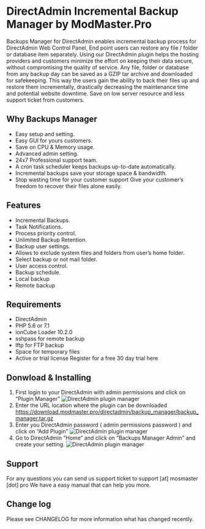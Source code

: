 # DirectAdmin Incremental Backup Manager by ModMaster.Pro
Backups Manager for DirectAdmin enables incremental backup process for DirectAdmin Web Control Panel, End point users can restore any file / folder or database item separately.
Using our DirectAdmin plugin helps the hosting providers and customers minimize the effort on keeping their data secure, without compromising the quality of service. Any file, folder or database from any backup day can be saved as a GZIP tar archive and downloaded for safekeeping.
This way the users gain the ability to back their files up and restore them incrementally, drastically decreasing the maintenance time and potential website downtime.
Save on low server resource and less support ticket from customers.

## Why Backups Manager
  * Easy setup and setting.
  * Easy GUI for yours customers.
  * Save on CPU & Memory usage.
  * Advanced admin setting.
  * 24x7 Professional support team.
  * A cron task scheduler keeps backups up-to-date automatically.
  * Incremental backups save your storage space & bandwidth.
  * Stop wasting time for your customer support Give your customer’s freedom to recover their files alone easily.

## Features
  * Incremental Backups.
  * Task Notifications.
  * Process priority control.
  * Unlimited Backup Retention.
  * Backup user settings.
  * Allows to exclude system files and folders from user’s home folder.
  * Select backup or not mail folder.
  * User access control.
  * Backup schedule.
  * Local backup
  * Remote backup

## Requirements
  * DirectAdmin
  * PHP 5.6 or 7.1
  * ionCube Loader 10.2.0
  * sshpass for remote backup
  * lftp for FTP backup
  * Space for temporary files
  * Active or trial license Register for a free 30 day trial here

## Donwload & Installing
1. First login to your DirectAdmin with admin permissions and click on “Plugin Manager”
![DirectAdmin plugin manager](https://download.modmaster.pro/directadmin/backup_manager/images/DirectAdminPluginManager.png)
2. Enter the URL location where the plugin can be downloaded
https://download.modmaster.pro/directadmin/backup_manager/backup_manager.tar.gz
3. Enter you DirectAdmin password ( admin permissions password ) and click on “Add Plugin”
![DirectAdmin plugin manager](https://download.modmaster.pro/directadmin/backup_manager/images/DirectAdminPluginManagerEnterData.png)
4. Go to DirectAdmin “Home” and click on “Backups Manager Admin” and create your setting.
![DirectAdmin plugin manager](https://download.modmaster.pro/directadmin/backup_manager/images/DirectAdminHomeNew.png)

## Support
For any questions you can send us support ticket to support [at] mosmaster [dot] pro
We have a easy manual that can help you more.

## Change log
Please see CHANGELOG for more information what has changed recently.
